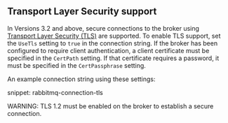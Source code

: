 ## Transport Layer Security support

In Versions 3.2 and above, secure connections to the broker using [Transport Layer Security (TLS)](http://www.rabbitmq.com/ssl.html) are supported. To enable TLS support, set the `UseTls` setting to `true` in the connection string. If the broker has been configured to require client authentication, a client certificate must be specified in the `CertPath` setting. If that certificate requires a password, it must be specified in the `CertPassphrase` setting.

An example connection string using these settings:

snippet: rabbitmq-connection-tls

WARNING: TLS 1.2 must be enabled on the broker to establish a secure connection.
